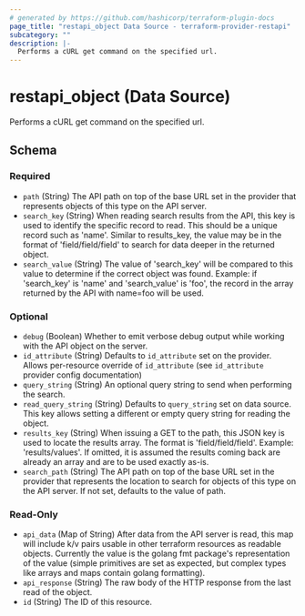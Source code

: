 ```yaml
---
# generated by https://github.com/hashicorp/terraform-plugin-docs
page_title: "restapi_object Data Source - terraform-provider-restapi"
subcategory: ""
description: |-
  Performs a cURL get command on the specified url.
---
```


# restapi_object (Data Source)

Performs a cURL get command on the specified url.



<!-- schema generated by tfplugindocs -->
## Schema

### Required

- `path` (String) The API path on top of the base URL set in the provider that represents objects of this type on the API server.
- `search_key` (String) When reading search results from the API, this key is used to identify the specific record to read. This should be a unique record such as 'name'. Similar to results_key, the value may be in the format of 'field/field/field' to search for data deeper in the returned object.
- `search_value` (String) The value of 'search_key' will be compared to this value to determine if the correct object was found. Example: if 'search_key' is 'name' and 'search_value' is 'foo', the record in the array returned by the API with name=foo will be used.

### Optional

- `debug` (Boolean) Whether to emit verbose debug output while working with the API object on the server.
- `id_attribute` (String) Defaults to `id_attribute` set on the provider. Allows per-resource override of `id_attribute` (see `id_attribute` provider config documentation)
- `query_string` (String) An optional query string to send when performing the search.
- `read_query_string` (String) Defaults to `query_string` set on data source. This key allows setting a different or empty query string for reading the object.
- `results_key` (String) When issuing a GET to the path, this JSON key is used to locate the results array. The format is 'field/field/field'. Example: 'results/values'. If omitted, it is assumed the results coming back are already an array and are to be used exactly as-is.
- `search_path` (String) The API path on top of the base URL set in the provider that represents the location to search for objects of this type on the API server. If not set, defaults to the value of path.

### Read-Only

- `api_data` (Map of String) After data from the API server is read, this map will include k/v pairs usable in other terraform resources as readable objects. Currently the value is the golang fmt package's representation of the value (simple primitives are set as expected, but complex types like arrays and maps contain golang formatting).
- `api_response` (String) The raw body of the HTTP response from the last read of the object.
- `id` (String) The ID of this resource.
